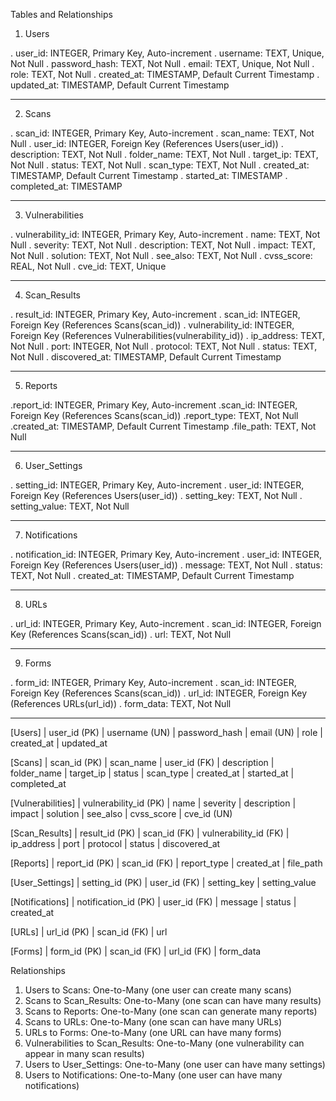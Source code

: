 Tables and Relationships

1. Users

. user_id: INTEGER, Primary Key, Auto-increment
. username: TEXT, Unique, Not Null
. password_hash: TEXT, Not Null
. email: TEXT, Unique, Not Null
. role: TEXT, Not Null
. created_at: TIMESTAMP, Default Current Timestamp
. updated_at: TIMESTAMP, Default Current Timestamp 

---

2. Scans

. scan_id: INTEGER, Primary Key, Auto-increment
. scan_name: TEXT, Not Null
. user_id: INTEGER, Foreign Key (References Users(user_id))
. description: TEXT, Not Null
. folder_name: TEXT, Not Null
. target_ip: TEXT, Not Null
. status: TEXT, Not Null
. scan_type: TEXT, Not Null
. created_at: TIMESTAMP, Default Current Timestamp
. started_at: TIMESTAMP
. completed_at: TIMESTAMP

---

3. Vulnerabilities

. vulnerability_id: INTEGER, Primary Key, Auto-increment
. name: TEXT, Not Null
. severity: TEXT, Not Null
. description: TEXT, Not Null
. impact: TEXT, Not Null
. solution: TEXT, Not Null
. see_also: TEXT, Not Null
. cvss_score: REAL, Not Null
. cve_id: TEXT, Unique

---

4. Scan_Results

. result_id: INTEGER, Primary Key, Auto-increment
. scan_id: INTEGER, Foreign Key (References Scans(scan_id))
. vulnerability_id: INTEGER, Foreign Key (References Vulnerabilities(vulnerability_id))
. ip_address: TEXT, Not Null
. port: INTEGER, Not Null
. protocol: TEXT, Not Null
. status: TEXT, Not Null
. discovered_at: TIMESTAMP, Default Current Timestamp

---

5. Reports

.report_id: INTEGER, Primary Key, Auto-increment
.scan_id: INTEGER, Foreign Key (References Scans(scan_id))
.report_type: TEXT, Not Null
.created_at: TIMESTAMP, Default Current Timestamp
.file_path: TEXT, Not Null

---

6. User_Settings

. setting_id: INTEGER, Primary Key, Auto-increment
. user_id: INTEGER, Foreign Key (References Users(user_id))
. setting_key: TEXT, Not Null
. setting_value: TEXT, Not Null

---

7. Notifications

. notification_id: INTEGER, Primary Key, Auto-increment
. user_id: INTEGER, Foreign Key (References Users(user_id))
. message: TEXT, Not Null
. status: TEXT, Not Null
. created_at: TIMESTAMP, Default Current Timestamp

---

8. URLs

. url_id: INTEGER, Primary Key, Auto-increment
. scan_id: INTEGER, Foreign Key (References Scans(scan_id))
. url: TEXT, Not Null

---

9. Forms

. form_id: INTEGER, Primary Key, Auto-increment
. scan_id: INTEGER, Foreign Key (References Scans(scan_id))
. url_id: INTEGER, Foreign Key (References URLs(url_id))
. form_data: TEXT, Not Null

---

[Users]
| user_id (PK)
| username (UN)
| password_hash
| email (UN)
| role
| created_at
| updated_at

[Scans]
| scan_id (PK)
| scan_name
| user_id (FK)
| description
| folder_name
| target_ip
| status
| scan_type
| created_at
| started_at
| completed_at

[Vulnerabilities]
| vulnerability_id (PK)
| name
| severity
| description
| impact
| solution
| see_also
| cvss_score
| cve_id (UN)

[Scan_Results]
| result_id (PK)
| scan_id (FK)
| vulnerability_id (FK)
| ip_address
| port
| protocol
| status
| discovered_at

[Reports]
| report_id (PK)
| scan_id (FK)
| report_type
| created_at
| file_path

[User_Settings]
| setting_id (PK)
| user_id (FK)
| setting_key
| setting_value

[Notifications]
| notification_id (PK)
| user_id (FK)
| message
| status
| created_at

[URLs]
| url_id (PK)
| scan_id (FK)
| url

[Forms]
| form_id (PK)
| scan_id (FK)
| url_id (FK)
| form_data

Relationships

1. Users to Scans: One-to-Many (one user can create many scans)
2. Scans to Scan_Results: One-to-Many (one scan can have many results)
3. Scans to Reports: One-to-Many (one scan can generate many reports)
4. Scans to URLs: One-to-Many (one scan can have many URLs)
5. URLs to Forms: One-to-Many (one URL can have many forms)
6. Vulnerabilities to Scan_Results: One-to-Many (one vulnerability can appear in many scan results)
7. Users to User_Settings: One-to-Many (one user can have many settings)
8. Users to Notifications: One-to-Many (one user can have many notifications)
